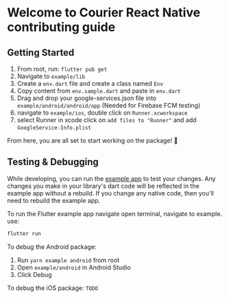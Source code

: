 # Welcome to Courier React Native contributing guide

## Getting Started

1. From root, run: `flutter pub get`
2. Navigate to `example/lib`
3. Create a `env.dart` file and create a class named `Env`
4. Copy content from `env.sample.dart` and paste in `env.dart`
5. Drag and drop your google-services.json file into `example/android/android/app` (Needed for Firebase FCM testing)
6. navigate to `example/ios`, double click on `Runner.xcworkspace`
7. select Runner in xcode click on `add files to "Runner"` and add `GoogleService-Info.plist`

From here, you are all set to start working on the package! 🙌

## Testing & Debugging

While developing, you can run the [example app](/example/) to test your changes. Any changes you make in your library's dart code will be reflected in the example app without a rebuild. If you change any native code, then you'll need to rebuild the example app.

To run the Flutter example app navigate open terminal, navigate to example. use:

```sh
flutter run
```

To debug the Android package:
1. Run `yarn example android` from root
2. Open `example/android` in Android Studio
3. Click Debug

To debug the iOS package:
`TODO`

